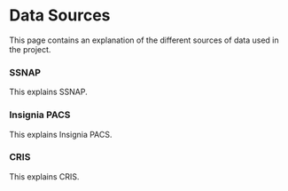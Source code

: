 # Data Sources

This page contains an explanation of the different sources of data used in the project. 

<h3> SSNAP </h3>

This explains SSNAP.

<h3> Insignia PACS </h3>

This explains Insignia PACS.

<h3> CRIS </h3>

This explains CRIS.
